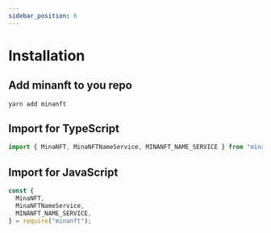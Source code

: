 ```yaml
---
sidebar_position: 6
---
```


# Installation

## Add minanft to you repo

```
yarn add minanft
```

## Import for TypeScript

```typescript
import { MinaNFT, MinaNFTNameService, MINANFT_NAME_SERVICE } from "minanft";
```

## Import for JavaScript

```javascript
const {
  MinaNFT,
  MinaNFTNameService,
  MINANFT_NAME_SERVICE,
} = require("minanft");
```
